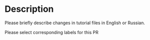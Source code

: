 # Description

Please briefly describe changes in tutorial files in English or Russian.

Please select corresponding labels for this PR
